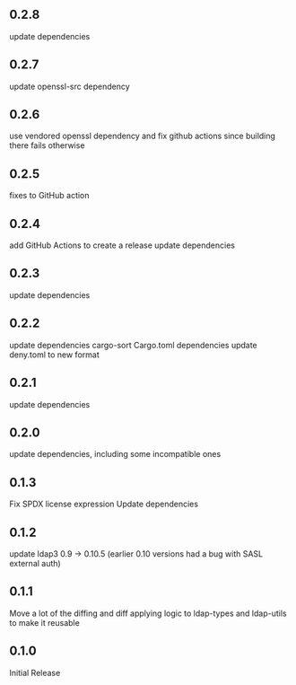 ## 0.2.8

update dependencies

## 0.2.7

update openssl-src dependency

## 0.2.6

use vendored openssl dependency and fix github actions since building there fails otherwise

## 0.2.5

fixes to GitHub action

## 0.2.4

add GitHub Actions to create a release
update dependencies

## 0.2.3

update dependencies

## 0.2.2

update dependencies
cargo-sort Cargo.toml dependencies
update deny.toml to new format

## 0.2.1

update dependencies

## 0.2.0

update dependencies, including some incompatible ones

## 0.1.3

Fix SPDX license expression
Update dependencies

## 0.1.2

update ldap3 0.9 -> 0.10.5 (earlier 0.10 versions had a bug with SASL external auth)

## 0.1.1

Move a lot of the diffing and diff applying logic to ldap-types and ldap-utils to
make it reusable

## 0.1.0

Initial Release
